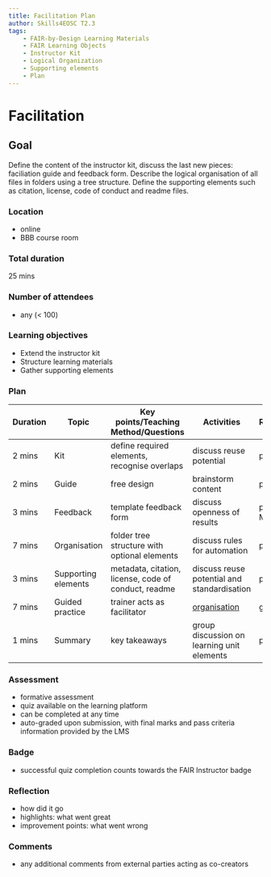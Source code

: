 ```yaml
---
title: Facilitation Plan
author: Skills4EOSC T2.3
tags: 
    - FAIR-by-Design Learning Materials
    - FAIR Learning Objects
    - Instructor Kit
    - Logical Organization
    - Supporting elements
    - Plan
---
```


# Facilitation

## Goal

Define the content of the instructor kit, discuss the last new pieces: faciliation guide and feedback form. Describe the logical organisation of all files in folders using a tree structure. Define the supporting elements such as citation, license, code of conduct and readme files.

### Location
- online
- BBB course room

### Total duration
25 mins

### Number of attendees
- any (< 100)

### Learning objectives
- Extend the instructor kit
- Structure learning materials
- Gather supporting elements

### Plan
| **Duration** | **Topic**           | **Key points/Teaching Method/Questions**             | **Activities**                                   | **Resources** |
|--------------|---------------------|------------------------------------------------------|--------------------------------------------------|---------------|
| 2 mins       | Kit                 | define required elements, recognise overlaps         | discuss reuse potential                          | pptx          |
| 2 mins       | Guide               | free design                                          | brainstorm content                               | pptx          |
| 3 mins       | Feedback            | template feedback form                               | discuss openness of results                      | pptx, Moodle  |
| 7 mins       | Organisation        | folder tree structure with optional elements         | discuss rules for automation                     | pptx          |
| 3 mins       | Supporting elements | metadata, citation, license, code of conduct, readme | discuss reuse potential and standardisation      | pptx          |
| 7 mins       | Guided practice     | trainer acts as facilitator                          | [organisation](./Activities/organisation.md) | github        |
| 1 mins       | Summary             | key takeaways                                        | group discussion on learning unit elements       | pptx          |
### Assessment
- formative assessment
- quiz available on the learning platform
- can be completed at any time
- auto-graded upon submission, with final marks and pass criteria information provided by the LMS

### Badge
- successful quiz completion counts towards the FAIR Instructor badge

### Reflection
- how did it go
- highlights: what went great
- improvement points: what went wrong

### Comments
- any additional comments from external parties acting as co-creators